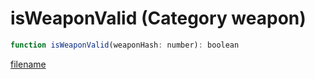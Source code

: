 # isWeaponValid (Category weapon)

```js
function isWeaponValid(weaponHash: number): boolean
```

[filename](isWeaponValid_m.md ':include')